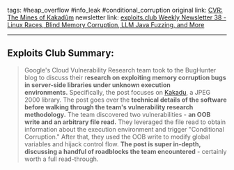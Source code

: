 tags:  #heap_overflow #info_leak #conditional_corruption
original link:  [CVR: The Mines of Kakadûm](https://bughunters.google.com/blog/6220757425586176/cvr-the-mines-of-kakad-m?ref=blog.exploits.club)
newsletter link: [exploits.club Weekly Newsletter 38 - Linux Races, Blind Memory Corruption, LLM Java Fuzzing, and More](https://blog.exploits.club/exploits-club-weekly-newsletter-38-linux-races-blind-memory-corruption-llm-java-fuzzing-and-more/)

---
## Exploits Club Summary:
> Google's Cloud Vulnerability Research team took to the BugHunter blog to discuss their r**esearch on exploiting memory corruption bugs in server-side libraries under unknown execution environments.** Specifically, the post focuses on [Kakadu](https://en.wikipedia.org/wiki/Kakadu_(software)?ref=blog.exploits.club), a JPEG 2000 library. The post goes over the **technical details of the software before walking through the team's vulnerability research methodology.** The team discovered two vulnerabilities - **an OOB write and an arbitrary file read.** They leveraged the file read to obtain information about the execution environment and trigger "Conditional Corruption." After that, they used the OOB write to modify global variables and hijack control flow. **The post is super in-depth, discussing a handful of roadblocks the team encountered** - certainly worth a full read-through. 